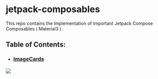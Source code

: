 # jetpack-composables 
This repo contains the Implementation of Important Jetpack Compose Composables ( Material3 ).

## Table of Contents: 
* ### [ImageCards](https://github.com/Adarsh-ctrl-v/jetpack-composables/tree/main/ImageCards)
 #### ![](https://github.com/Adarsh-ctrl-v/jetpack-composables/blob/main/ImageCards/ImageCards.png)
